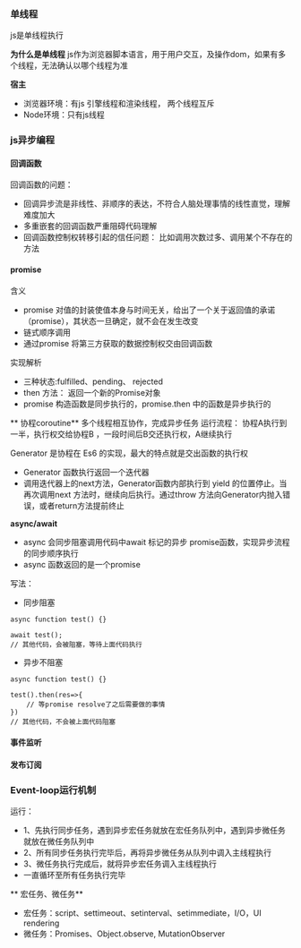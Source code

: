 ### 单线程
js是单线程执行

**为什么是单线程**
js作为浏览器脚本语言，用于用户交互，及操作dom，如果有多个线程，无法确认以哪个线程为准

**宿主**

- 浏览器环境：有js 引擎线程和渲染线程， 两个线程互斥
- Node环境：只有js线程


### js异步编程
#### 回调函数

回调函数的问题：

- 回调异步流是非线性、非顺序的表达，不符合人脑处理事情的线性直觉，理解难度加大
- 多重嵌套的回调函数严重阻碍代码理解
- 回调函数控制权转移引起的信任问题： 比如调用次数过多、调用某个不存在的方法


#### promise
含义
- promise 对值的封装使值本身与时间无关，给出了一个关于返回值的承诺（promise），其状态一旦确定，就不会在发生改变
- 链式顺序调用
- 通过promise 将第三方获取的数据控制权交由回调函数

实现解析
- 三种状态:fulfilled、pending、 rejected
- then 方法： 返回一个新的Promise对象
- promise 构造函数是同步执行的，promise.then 中的函数是异步执行的


** 协程coroutine**
多个线程相互协作，完成异步任务
运行流程： 协程A执行到一半，执行权交给协程B ，一段时间后B交还执行权，A继续执行

Generator 是协程在 Es6 的实现，最大的特点就是交出函数的执行权
- Generator 函数执行返回一个迭代器
- 调用迭代器上的next方法，Generator函数内部执行到 yield 的位置停止。当再次调用next 方法时，继续向后执行。通过throw 方法向Generator内抛入错误，或者return方法提前终止


**async/await** 
- async 会同步阻塞调用代码中await 标记的异步 promise函数，实现异步流程的同步顺序执行
- async 函数返回的是一个promise 

写法：
- 同步阻塞
```
async function test() {}

await test();
// 其他代码，会被阻塞，等待上面代码执行

```


- 异步不阻塞
```
async function test() {}

test().then(res=>{
    // 等promise resolve了之后需要做的事情
})
// 其他代码，不会被上面代码阻塞

```

#### 事件监听

#### 发布订阅


### Event-loop运行机制

运行：
- 1、先执行同步任务，遇到异步宏任务就放在宏任务队列中，遇到异步微任务就放在微任务队列中
- 2、所有同步任务执行完毕后，再将异步微任务从队列中调入主线程执行
- 3、微任务执行完成后，就将异步宏任务调入主线程执行
- 一直循环至所有任务执行完毕

** 宏任务、微任务**
- 宏任务：script、settimeout、setinterval、setimmediate，I/O，UI rendering
- 微任务：Promises、Object.observe, MutationObserver